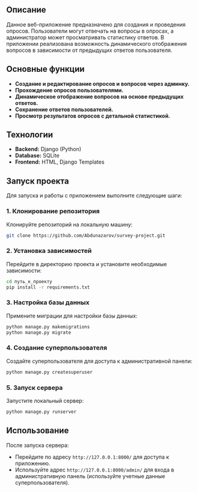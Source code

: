 ## Описание

Данное веб-приложение предназначено для создания и проведения опросов. Пользователи могут отвечать на вопросы в опросах, а администратор может просматривать статистику ответов. В приложении реализована возможность динамического отображения вопросов в зависимости от предыдущих ответов пользователя.

## Основные функции

- **Создание и редактирование опросов и вопросов через админку.**
- **Прохождение опросов пользователями.**
- **Динамическое отображение вопросов на основе предыдущих ответов.**
- **Сохранение ответов пользователей.**
- **Просмотр результатов опросов с детальной статистикой.**

## Технологии

- **Backend:** Django (Python)
- **Database:** SQLite
- **Frontend:** HTML, Django Templates

## Запуск проекта

Для запуска и работы с приложением выполните следующие шаги:

### 1. Клонирование репозитория

Клонируйте репозиторий на локальную машину:

```bash
git clone https://github.com/Abdunazarov/survey-project.git
```

### 2. Установка зависимостей

Перейдите в директорию проекта и установите необходимые зависимости:

```bash
cd путь_к_проекту
pip install -r requirements.txt
```

### 3. Настройка базы данных

Примените миграции для настройки базы данных:

```bash
python manage.py makemigrations
python manage.py migrate
```

### 4. Создание суперпользователя

Создайте суперпользователя для доступа к административной панели:

```bash
python manage.py createsuperuser
```

### 5. Запуск сервера

Запустите локальный сервер:

```bash
python manage.py runserver
```

## Использование

После запуска сервера:

- Перейдите по адресу `http://127.0.0.1:8000/` для доступа к приложению.
- Используйте адрес `http://127.0.0.1:8000/admin/` для входа в административную панель (используйте учетные данные суперпользователя).
